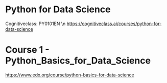 #  Python for Data Science
Cognitiveclass: PY0101EN \n
https://cognitiveclass.ai/courses/python-for-data-science

# Course 1 - Python_Basics_for_Data_Science
https://www.edx.org/course/python-basics-for-data-science
